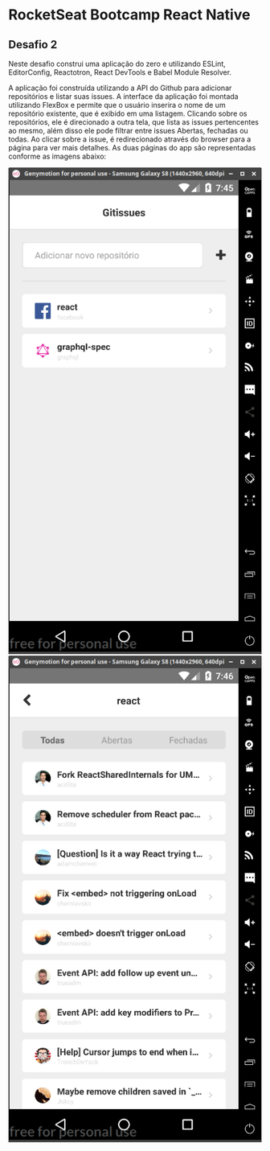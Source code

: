 # RocketSeat Bootcamp React Native

## Desafio 2

Neste desafio construi uma aplicação do zero e utilizando ESLint, EditorConfig,
Reactotron, React DevTools e Babel Module Resolver.

A aplicação foi construída utilizando a API do Github para adicionar repositórios e listar suas issues.
A interface da aplicação foi montada utilizando FlexBox e permite que o usuário inserira
o nome de um repositório existente, que é exibido em uma listagem. Clicando sobre os repositórios,
ele é direcionado a outra tela, que lista as issues pertencentes ao mesmo, além disso ele pode
filtrar entre issues Abertas, fechadas ou todas. Ao clicar sobre a issue, é redirecionado 
através do browser para a página para ver mais detalhes.
As duas páginas do app são representadas conforme as imagens abaixo:

![Repos](/assets/repos.png)
![Issues](/assets/issues.png)

